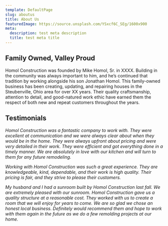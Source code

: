 ```yaml
---
template: DefaultPage
slug: aboutus
title: About Us
featuredImage: https://source.unsplash.com/YSxcf6C_SEg/1600x900
meta:
  description: test meta description
  title: test meta title
---
```


## Family Owned, Valley Proud

Homol Construction was founded by Mike Homol, Sr. in XXXX. Building in the community was always important to him, and he’s continued that tradition by working alongside his son Jonathan Homol. This family-owned business has been creating, updating, and repairing houses in the Steubenville, Ohio area for over XX years. Their quality craftsmanship, attention to detail, and good-natured work ethic have earned them the respect of both new and repeat customers throughout the years.

## Testimonials

_Homol Construction was a fantastic company to work with. They were excellent at communication and we were always clear about when they would be in the home. They were always upfront about pricing and were very detailed in their work. They were efficient and got everything done in a timely manner. We are absolutely in love with our kitchen and will turn to them for any future remodeling._

_Working with Homol Construction was such a great experience. They are knowledgeable, kind, dependable, and their work is high quality. Their pricing is fair, and they strive to please their customers._

_My husband and I had a sunroom built by Homol Construction last fall. We are extremely pleased with our sunroom. Homol Construction gave us a quality structure at a reasonable cost. They worked with us to create a room that we will enjoy for years to come. We are so glad we chose an honest local business. Definitely would recommend them and hope to work with them again in the future as we do a few remolding projects at our home._
